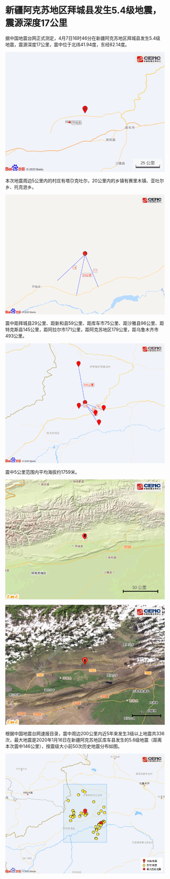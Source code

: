 # 新疆阿克苏地区拜城县发生5.4级地震，震源深度17公里

据中国地震台网正式测定，4月7日16时46分在新疆阿克苏地区拜城县发生5.4级地震，震源深度17公里，震中位于北纬41.94度，东经82.14度。

![cd0b1a71cd596a297f0f5118a406e27d.jpg](https://raw.githubusercontent.com/qqhsx/qqnews_image/main/2024/04/07/新疆阿克苏地区拜城县发生5.4级地震，震源深度17公里/cd0b1a71cd596a297f0f5118a406e27d.jpg)

本次地震周边5公里内的村庄有塔尕克吐尔，20公里内的乡镇有赛里木镇、亚吐尔乡、托克逊乡。

![9e8df4c144b5ad4523b8825fac0b84c9.jpg](https://raw.githubusercontent.com/qqhsx/qqnews_image/main/2024/04/07/新疆阿克苏地区拜城县发生5.4级地震，震源深度17公里/9e8df4c144b5ad4523b8825fac0b84c9.jpg)

震中距拜城县29公里、距新和县59公里、距库车市75公里、距沙雅县96公里、距特克斯县145公里，距阿拉尔市171公里，距阿克苏地区179公里，距乌鲁木齐市493公里。

![efdb3f457365229f3a8a3eeeb73735e4.jpg](https://raw.githubusercontent.com/qqhsx/qqnews_image/main/2024/04/07/新疆阿克苏地区拜城县发生5.4级地震，震源深度17公里/efdb3f457365229f3a8a3eeeb73735e4.jpg)

震中5公里范围内平均海拔约1759米。

![021522e5f78581b0742885fd575b1f5a.jpg](https://raw.githubusercontent.com/qqhsx/qqnews_image/main/2024/04/07/新疆阿克苏地区拜城县发生5.4级地震，震源深度17公里/021522e5f78581b0742885fd575b1f5a.jpg)

![7c3ec2e9158f000a00b8a9aefa2c56a7.jpg](https://raw.githubusercontent.com/qqhsx/qqnews_image/main/2024/04/07/新疆阿克苏地区拜城县发生5.4级地震，震源深度17公里/7c3ec2e9158f000a00b8a9aefa2c56a7.jpg)

根据中国地震台网速报目录，震中周边200公里内近5年来发生3级以上地震共336次，最大地震是2020年1月16日在新疆阿克苏地区库车县发生的5.6级地震（距离本次震中146公里），按震级大小前50次历史地震分布如图。

![b3c8b5eca3471c8cd07ae1b3ac6e56cb.jpg](https://raw.githubusercontent.com/qqhsx/qqnews_image/main/2024/04/07/新疆阿克苏地区拜城县发生5.4级地震，震源深度17公里/b3c8b5eca3471c8cd07ae1b3ac6e56cb.jpg)

